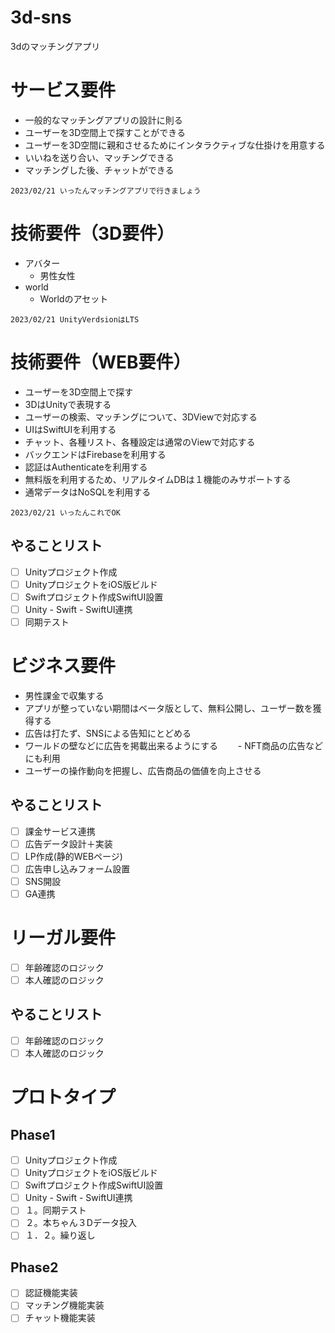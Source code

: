 # 3d-sns
3dのマッチングアプリ

# サービス要件

- 一般的なマッチングアプリの設計に則る
- ユーザーを3D空間上で探すことができる
- ユーザーを3D空間に親和させるためにインタラクティブな仕掛けを用意する
- いいねを送り合い、マッチングできる
- マッチングした後、チャットができる

~~~
2023/02/21 いったんマッチングアプリで行きましょう
~~~

# 技術要件（3D要件）

- アバター
  - 男性女性
- world
  - Worldのアセット
  
~~~
2023/02/21 UnityVerdsionはLTS
~~~

# 技術要件（WEB要件）

- ユーザーを3D空間上で探す
- 3DはUnityで表現する
- ユーザーの検索、マッチングについて、3DViewで対応する
- UIはSwiftUIを利用する
- チャット、各種リスト、各種設定は通常のViewで対応する
- バックエンドはFirebaseを利用する
- 認証はAuthenticateを利用する
- 無料版を利用するため、リアルタイムDBは１機能のみサポートする
- 通常データはNoSQLを利用する

~~~
2023/02/21 いったんこれでOK
~~~

## やることリスト

- [ ] Unityプロジェクト作成
- [ ] UnityプロジェクトをiOS版ビルド
- [ ] Swiftプロジェクト作成SwiftUI設置
- [ ] Unity - Swift - SwiftUI連携
- [ ] 同期テスト

# ビジネス要件

- 男性課金で収集する
- アプリが整っていない期間はベータ版として、無料公開し、ユーザー数を獲得する
- 広告は打たず、SNSによる告知にとどめる
- ワールドの壁などに広告を掲載出来るようにする
　　- NFT商品の広告などにも利用
- ユーザーの操作動向を把握し、広告商品の価値を向上させる

## やることリスト

- [ ] 課金サービス連携
- [ ] 広告データ設計＋実装
- [ ] LP作成(静的WEBページ)
- [ ] 広告申し込みフォーム設置
- [ ] SNS開設
- [ ] GA連携

# リーガル要件

- [ ] 年齢確認のロジック
- [ ] 本人確認のロジック

## やることリスト

- [ ] 年齢確認のロジック
- [ ] 本人確認のロジック

# プロトタイプ

## Phase1

- [ ] Unityプロジェクト作成
- [ ] UnityプロジェクトをiOS版ビルド
- [ ] Swiftプロジェクト作成SwiftUI設置
- [ ] Unity - Swift - SwiftUI連携
- [ ] １。同期テスト　
- [ ] ２。本ちゃん３Dデータ投入
- [ ] １．２。繰り返し

## Phase2

- [ ] 認証機能実装
- [ ] マッチング機能実装
- [ ] チャット機能実装
